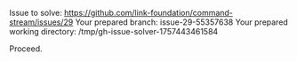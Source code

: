 Issue to solve: https://github.com/link-foundation/command-stream/issues/29
Your prepared branch: issue-29-55357638
Your prepared working directory: /tmp/gh-issue-solver-1757443461584

Proceed.